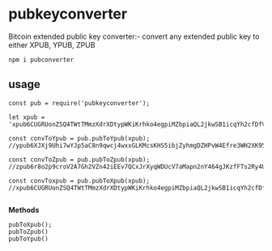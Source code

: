 # pubkeyconverter
Bitcoin extended public key converter:- convert any extended public key to either XPUB, YPUB, ZPUB
```
npm i pubconverter
```
## usage

```
const pub = require('pubkeyconverter');

let xpub = 'xpub6CUGRUonZSQ4TWtTMmzXdrXDtypWKiKrhko4egpiMZbpiaQL2jkwSB1icqYh2cfDfVxdx4df189oLKnC5fSwqPfgyP3hooxujYzAu3fDVmz';

const convToYpub = pub.pubToYpub(xpub); //ypub6XJXj9Uhi7wYJp5aC8n9qwcj4wxxGLKMcsKHS5ibjZyhmgDZHPvW4Efre3WH2XK9595ShYEDTnWMDcPkoMrxddMHqik8PinQ1H3pHbCYAtS

const convToZpub = pub.pubToZpub(xpub);
//zpub6r8o2p9croV2A7Gh2VZn42iEEv7QCxJrXyqWDUcV7aMapn2nY464gJKzfFTs2Ry4UnCFT1pmvSru6u1KX4GyRs2ti4SYydbtH17Tg8wL57f

const convToxpub = pub.pubToXpub(xpub);
//xpub6CUGRUonZSQ4TWtTMmzXdrXDtypWKiKrhko4egpiMZbpiaQL2jkwSB1icqYh2cfDfVxdx4df189oLKnC5fSwqPfgyP3hooxujYzAu3fDVmz


```


**Methods**

```
pubToXpub();
pubToZpub()
pubToYpub()
```

